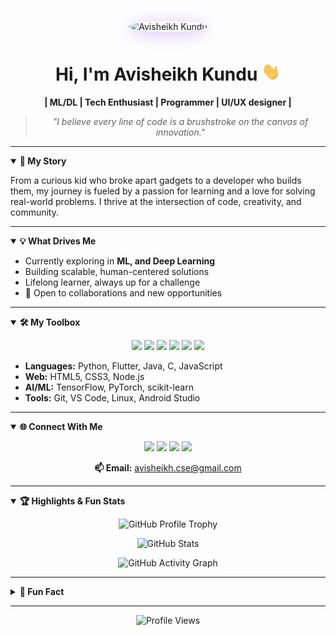 ﻿<div align="center">
  <img src="https://lh3.googleusercontent.com/a/ACg8ocJ9MXtuW4Hl2Dp9sHq-eMBhxT05AVj0J5DW81VO8syQk-U=s360-c-no" alt="Avisheikh Kundu" width="180" style="border-radius: 50%; box-shadow: 0 4px 24px #7C3AED55; margin-bottom: 10px;">
</div>

<h1 align="center">Hi, I'm Avisheikh Kundu <img src="https://raw.githubusercontent.com/ABSphreak/ABSphreak/master/gifs/Hi.gif" width="30px"></h1>

<p align="center">
  <b>| ML/DL | Tech Enthusiast | Programmer | UI/UX designer |</b>
</p>

<blockquote align="center"><em>"I believe every line of code is a brushstroke on the canvas of innovation."</em></blockquote>

---
<details open>
<summary><b>🌟 My Story</b></summary>

From a curious kid who broke apart gadgets to a developer who builds them, my journey is fueled by a passion for learning and a love for solving real-world problems. I thrive at the intersection of code, creativity, and community.

</details>

---

<details open>
<summary><b>💡 What Drives Me</b></summary>

-  Currently exploring in <b>ML, and Deep Learning</b>
-  Building scalable, human-centered solutions
-  Lifelong learner, always up for a challenge
- 🤝 Open to collaborations and new opportunities

</details>

---

<details open>
<summary><b>🛠️ My Toolbox</b></summary>

<p align="center">
  <img src="https://img.shields.io/badge/Python-3776AB?style=for-the-badge&logo=python&logoColor=white"/>
  <img src="https://img.shields.io/badge/Java-ED8B00?style=for-the-badge&logo=openjdk&logoColor=white"/>
  <img src="https://img.shields.io/badge/C-00599C?style=for-the-badge&logo=c&logoColor=white"/>
  <img src="https://img.shields.io/badge/JavaScript-F7DF1E?style=for-the-badge&logo=javascript&logoColor=black"/>
  <img src="https://img.shields.io/badge/HTML5-E34F26?style=for-the-badge&logo=html5&logoColor=white"/>
  <img src="https://img.shields.io/badge/CSS3-1572B6?style=for-the-badge&logo=css3&logoColor=white"/>
</p>

<ul>
  <li><b>Languages:</b> Python, Flutter, Java, C, JavaScript</li>
  <li><b>Web:</b> HTML5, CSS3, Node.js</li>
  <li><b>AI/ML:</b> TensorFlow, PyTorch, scikit-learn</li>
  <li><b>Tools:</b> Git, VS Code, Linux, Android Studio</li>
</ul>

</details>

---

<details open>
<summary><b>🌐 Connect With Me</b></summary>

<p align="center">
  <a href="https://github.com/AvisheikhKundu"><img src="https://img.shields.io/badge/GitHub-181717?style=for-the-badge&logo=github&logoColor=white"/></a>
  <a href="https://www.linkedin.com/in/avisheikhkundu/"><img src="https://img.shields.io/badge/LinkedIn-0077B5?style=for-the-badge&logo=linkedin&logoColor=white"/></a>
  <a href="https://twitter.com/AvisheikhKundu"><img src="https://img.shields.io/badge/Twitter-1DA1F2?style=for-the-badge&logo=twitter&logoColor=white"/></a>
  <a href="https://sites.google.com/diu.edu.bd/avisheikh/home"><img src="https://img.shields.io/badge/Website-4285F4?style=for-the-badge&logo=google-chrome&logoColor=white"/></a>
</p>

<p align="center">
  <b>📫 Email:</b> <a href="mailto:avisheikh.cse@gmail.com">avisheikh.cse@gmail.com</a>
</p>

</details>

---

<details open>
<summary><b>🏆 Highlights & Fun Stats</b></summary>

<p align="center">
  <img src="https://github-profile-trophy.vercel.app/?username=AvisheikhKundu&theme=algolia&no-frame=true&no-bg=false&margin-w=4&row=2&column=4" alt="GitHub Profile Trophy"/>
</p>
<p align="center">
  <img src="https://github-readme-stats.vercel.app/api?username=AvisheikhKundu&show_icons=true&theme=algolia&hide_border=true&count_private=true&rank_icon=percentile&include_all_commits=true" alt="GitHub Stats" height="180"/>
</p>
<p align="center">
  <img src="https://github-readme-activity-graph.vercel.app/graph?username=AvisheikhKundu&theme=tokyo-night&bg_color=0D1117&color=7C3AED&line=7C3AED&point=FFFFFF&area=true&hide_border=true" alt="GitHub Activity Graph"/>
</p>

</details>

---

<details>
<summary><b>💬 Fun Fact</b></summary>

<blockquote>"Code tells the ?"</blockquote>

</details>

---

<p align="center">
  <img src="https://komarev.com/ghpvc/?username=AvisheikhKundu&color=blueviolet&style=flat-square&label=Profile+Views" alt="Profile Views">
</p>
